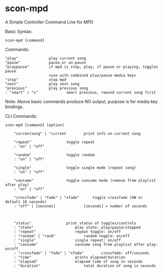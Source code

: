 # scon-mpd

A Simple Controller Command Line for MPD

Basic Syntax:

	scon-mpd [command]

Commands:

	"play"				play current song
	"pause" 			pause,or un-pause
	"playpause"			if mpd is stop, play; if pause or playing, toggles pause
						<use with combined play/pause media key>
	"stop"				stop mpd
	"next" 				play next song
	"previous" 			play previous song
	: "smart" | "s"				smart previous, rewind current song first

Note: Above basic commands produce NO output, purpose is for media key bindings.

CLI Commands:
	
	scon-mpd [command] [option]

		"currentsong" | "current		print info on current song

		"repeat"				toggle repeat
		: "on" | "off"

		"random"				toggle random
		: "on" | "off"

		"single"				toggle single mode (repeat song)
		: "on" | "off"
	
		"consume"				toggle consume mode (remove from playlist after play)
		: "on" | "off"

		"crossfade" | "fade" | "xfade"		toggle crossfade (ON or default 10 seconds)
		: "off" | [seconds]				[seconds] = number of seconds



		"status"				print status of toggles/controls
		: "state"					play state: play/pause/stopped
		: "repeat"					repeat toggle: on/off
		: "random" | "rand"				random toggle: on/off
		: "single"					single repeat: on/off
		: "consume"					consume song from playlist after play: on/off
		: "crossfade" | "fade" | "xfade"		crossfade: off/seconds
		: "time"					prints elapsed/duration
		: "elapsed"					elapsed time of song in seconds
		: "duration"					total duration of song in seconds
	

